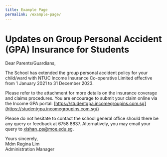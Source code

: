 ```yaml
---
title: Example Page
permalink: /example-page/
---
```

# **Updates on Group Personal Accident (GPA) Insurance for Students**

Dear Parents/Guardians,

The School has extended the group personal accident policy for your child/ward with NTUC Income Insurance Co-operative Limited effective from 1 January 2021 to 31 December 2023.

Please refer to the attachment for more details on the insurance coverage and claims procedures. You are encourage to submit your claim online via the Income GPA portal: [https://studentgpa.incomegroupins.com.sg](https://studentgpa.incomegroupins.com.sg/)

Please do not hesitate to contact the school general office should there be any query or feedback at 6758 8837. Alternatively, you may email your query to [xishan_ps@moe.edu.sg](mailto:xishan_ps@moe.edu.sg). 

Yours sincerely,  
Mdm Regina Lim  
Administration Manager